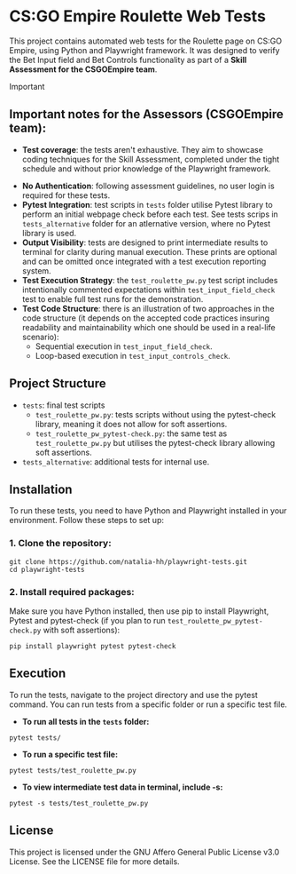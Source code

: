 # CS:GO Empire Roulette Web Tests
This project contains automated web tests for the Roulette page on CS:GO Empire, using Python and Playwright framework. It was designed to verify the Bet Input field and Bet Controls functionality as part of a **Skill Assessment for the CSGOEmpire team**.

> [!IMPORTANT]
> ## Important notes for the Assessors (CSGOEmpire team):
> - **Test coverage**: the tests aren't exhaustive. They aim to showcase coding techniques for the Skill Assessment, completed under the tight schedule and without prior knowledge of the Playwright framework.
- **No Authentication**: following assessment guidelines, no user login is required for these tests.
- **Pytest Integration**: test scripts in `tests` folder utilise Pytest library to perform an initial webpage check before each test. See tests scrips in `tests_alternative` folder for an atlernative version, where no Pytest library is used.
- **Output Visibility**: tests are designed to print intermediate results to terminal for clarity during manual execution. These prints are optional and can be omitted once integrated with a test execution reporting system.
- **Test Execution Strategy**: the `test_roulette_pw.py` test script includes intentionally commented expectations within `test_input_field_check` test to enable full test runs for the demonstration.
- **Test Code Structure**: there is an illustration of two approaches in the code structure (it depends on the accepted code practices insuring readability and maintainability which one should be used in a real-life scenario):
    - Sequential execution in `test_input_field_check`.
    - Loop-based execution in `test_input_controls_check`.

## Project Structure
- `tests`: final test scripts
  - `test_roulette_pw.py`: tests scripts without using the pytest-check library, meaning it does not allow for soft assertions.
  - `test_roulette_pw_pytest-check.py`: the same test as `test_roulette_pw.py` but utilises the pytest-check library allowing soft assertions.
- `tests_alternative`: additional tests for internal use.

## Installation
To run these tests, you need to have Python and Playwright installed in your environment. Follow these steps to set up:

### 1. **Clone the repository:**
```Shell
git clone https://github.com/natalia-hh/playwright-tests.git
cd playwright-tests
```

### 2. **Install required packages:**
Make sure you have Python installed, then use pip to install Playwright, Pytest and pytest-check (if you plan to run `test_roulette_pw_pytest-check.py` with soft assertions):
```Shell
pip install playwright pytest pytest-check
```

## Execution
To run the tests, navigate to the project directory and use the pytest command. You can run tests from a specific folder or run a specific test file. 
- **To run all tests in the `tests` folder:**
```Shell
pytest tests/
```

- **To run a specific test file:**
```Shell
pytest tests/test_roulette_pw.py
```

- **To view intermediate test data in terminal, include -s:**
```Shell
pytest -s tests/test_roulette_pw.py
```

## License
This project is licensed under the GNU Affero General Public License v3.0 License. See the LICENSE file for more details.
